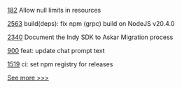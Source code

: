 
[182](https://github.com/hyperledger/bevel-operator-fabric/pull/182) Allow null limits in resources

[2563](https://github.com/hyperledger/cacti/pull/2563) build(deps): fix npm (grpc) build on NodeJS v20.4.0

[2340](https://github.com/hyperledger/aries-cloudagent-python/pull/2340) Document the Indy SDK to Askar Migration process

[900](https://github.com/hyperledger/aries-mobile-agent-react-native/pull/900) feat: update chat prompt text

[1519](https://github.com/hyperledger/aries-framework-javascript/pull/1519) ci: set npm registry for releases


[See more >>>](https://start-here.hyperledger.org/pull-requests)

